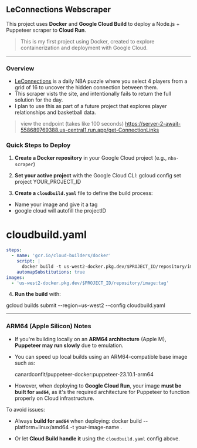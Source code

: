 ## LeConnections Webscraper

This project uses **Docker** and **Google Cloud Build** to deploy a Node.js + Puppeteer scraper to **Cloud Run**.
> This is my first project using Docker, created to explore containerization and deployment with Google Cloud.
---
### Overview
- [LeConnections](https://www.leconnections.app) is a daily NBA puzzle where you select 4 players from a grid of 16 to uncover the hidden connection between them.
- This scraper vists the site, and intentionally fails to return the full solution for the day.
- I plan to use this as part of a future project that explores player relationships and basketball data.

> view the endpoint (takes like 100 seconds) https://server-2-await-558689769388.us-central1.run.app/get-ConnectionLinks

### Quick Steps to Deploy

1. **Create a Docker repository** in your Google Cloud project (e.g., `nba-scraper`)

2. **Set your active project** with the Google Cloud CLI:
   gcloud config set project YOUR_PROJECT_ID

3. **Create a `cloudbuild.yaml`** file to define the build process:
- Name your image and give it a tag 
- google cloud will autofill the projectID
# cloudbuild.yaml
```yaml
steps:
  - name: 'gcr.io/cloud-builders/docker'
    script: |
      docker build -t us-west2-docker.pkg.dev/$PROJECT_ID/repository/image:tag .
    automapSubstitutions: true
images:
  - 'us-west2-docker.pkg.dev/$PROJECT_ID/repository/image:tag'
```

4. **Run the build** with:

gcloud builds submit --region=us-west2 --config cloudbuild.yaml

---

### ARM64 (Apple Silicon) Notes

- If you're building locally on an **ARM64 architecture** (Apple M), **Puppeteer may run slowly** due to emulation.
- You can speed up local builds using an ARM64-compatible base image such as:

  canardconfit/puppeteer-docker:puppeteer-23.10.1-arm64

- However, when deploying to **Google Cloud Run**, your image **must be built for `amd64`**, as it's the required architecture for Puppeteer to function properly on Cloud infrastructure.

To avoid issues:
- Always **build for `amd64`** when deploying:
  docker build --platform=linux/amd64 -t your-image-name .

- Or let **Cloud Build handle it** using the `cloudbuild.yaml` config above.
